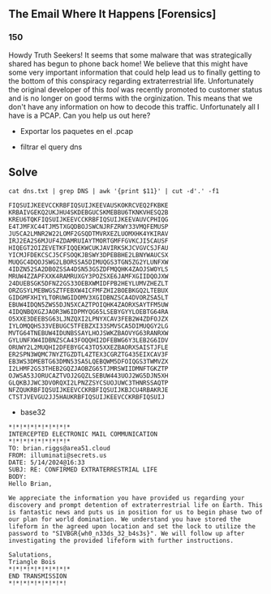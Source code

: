 
## The Email Where It Happens [Forensics]

### 150

Howdy Truth Seekers! It seems that some malware that was strategically shared has begun to phone back home! We believe that this might have some very important information that could help lead us to finally getting to the bottom of this conspiracy regarding extraterrestrial life. Unfortunately the original developer of this _tool_ was recently promoted to customer status and is no longer on good terms with the orginization. This means that we don't have any information on how to decode this traffic. Unfortunately all I have is a PCAP. Can you help us out here?


- Exportar los paquetes en el .pcap

- filtrar el query dns

## Solve

```
cat dns.txt | grep DNS | awk '{print $11}' | cut -d'.' -f1
```


```
FIQSUIJKEEVCCKRBFIQSUIJKEEVAUSKOKRCVEQ2FKBKE
KRBAIVGEKQ2UKJHU4SKDEBGUCSKMEBBU6TKNKVHESQ2B
KREU6TQKFIQSUIJKEEVCCKRBFIQSUIJKEEVAUVCPHIQG
E4TJMFXC44TJM5TXGQDBOJSWCNJRFZRWY33VMQFEMUSP
JU5CA2LMNR2W22LOMF2GSQDTMVRXEZLUOMXHK4YKIRAV
IRJ2EA2S6MJUF4ZDAMRUIAYTMORTGMFFGVKCJI5CAUSF
HIQEGT2OIZEVETKFIQQEKWCUKJAVIRKSKJCVGVCSJFAU
YICMJFDEKCSCJ5CFSOQKJBSWY3DPEBBHE2LBNYWAUCSX
MUQGC4DQOJSWG2LBORSSA5DIMUQGS3TGN5ZG2YLUNFXW
4IDZN52SA2DBOZSSA4DSN53GSZDFMQQHK4ZAOJSWOYLS
MRUW4ZZAPFXXK4RAMRUXGY3POZSXE6JAMFXGIIDQOJXW
24DUEBSGK5DFNZ2GS33OEBXWMIDFPB2HEYLUMVZHEZLT
ORZGSYLMEBWGSZTFEBXW4ICFMFZHI2BOEBKGQ2LTEBUX
GIDGMFXHIYLTORUWGIDOMV3XGIDBNZSCA4DVORZSA5LT
EBUW4IDQN5ZWS5DJN5XCAZTPOIQHK4ZAORXSAYTFM5UW
4IDQNBQXGZJAOR3W6IDPMYQG65LSEBYGYYLOEBTG64RA
O5XXE3DEEBSG63LJNZQXI2LPNYXCAV3FEB2W4ZDFOJZX
IYLOMQQHS33VEBUGC5TFEBZXI33SMVSCA5DIMUQGY2LG
MVTG64TNEBUW4IDUNBSSAYLHOJSWKZBAOVYG63RANRXW
GYLUNFXW4IDBNZSCA43FOQQHI2DFEBWG6Y3LEB2G6IDV
ORUWY2L2MUQHI2DFEBYGC43TO5XXEZBAORXSAISTJFLE
ER2SPN3WQMC7NYZTGZDTL4ZTEX3CGRZTG435EIXCAV3F
EB3WS3DMEBTG63DMN53SA5LQEBQWM5DFOIQGS3TWMVZX
I2LHMF2GS3THEB2GQZJAOBZG65TJMRSWIIDMNFTGKZTP
OJWSA53JORUCAZTVOJ2GQZLSEBUW443UOJ2WG5DJN5XH
GLQKBJJWC3DVORQXI2LPNZZSYCSUOJUWC3THNRSSAQTP
NFZQUKRBFIQSUIJKEEVCCKRBFIQSUIJKBJCU4RBAKRJE
CTSTJVEVGU2JJ5HAUKRBFIQSUIJKEEVCCKRBFIQSUIJ
```

- base32
```
*!*!*!*!*!*!*!*!*
INTERCEPTED ELECTRONIC MAIL COMMUNICATION
*!*!*!*!*!*!*!*!*
TO: brian.riggs@area51.cloud
FROM: illuminati@secrets.us
DATE: 5/14/2024@16:33
SUBJ: RE: CONFIRMED EXTRATERRESTRIAL LIFE
BODY:
Hello Brian,

We appreciate the information you have provided us regarding your discovery and prompt detention of extraterrestrial life on Earth. This is fantastic news and puts us in position for us to begin phase two of our plan for world domination. We understand you have stored the lifeform in the agreed upon location and set the lock to utilize the password to "SIVBGR{wh0_n33ds_32_b4s3s}". We will follow up after investigating the provided lifeform with further instructions.

Salutations,
Triangle Bois
*!*!*!*!*!*!*!*!*
END TRANSMISSION
*!*!*!*!*!*!*!*! 
```